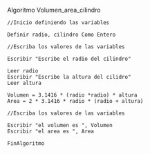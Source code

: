 Algoritmo Volumen_area_cilindro

	//Inicio definiendo las variables
	
	Definir radio, cilindro Como Entero
	
	//Escriba los valores de las variables
	
	Escribir "Escribe el radio del cilindro"
	
	Leer radio
	Escribir "Escribe la altura del cilidro"
	Leer altura
	
	Volumen = 3.1416 * (radio *radio) * altura
	Area = 2 * 3.1416 * radio * (radio + altura)  
	
	//Escriba los valores de las variables
	
	Escribir "el volumen es ", Volumen
	Escribir "el area es ", Area 
	
	FinAlgoritmo

